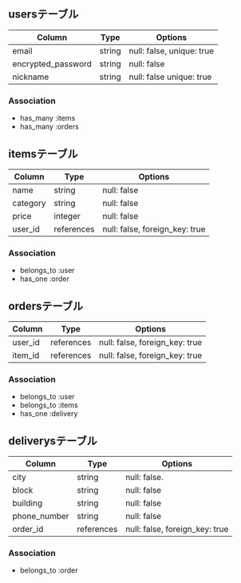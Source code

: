 ## usersテーブル

| Column             | Type       | Options                           |
| ------             | ---------- | ----------------------------------|
| email              | string     | null: false, unique: true         |
| encrypted_password | string     | null: false                       |
| nickname           | string     | null: false  unique: true         |

### Association
- has_many :items
- has_many :orders

## itemsテーブル

| Column             | Type       | Options                           |
| ------             | ---------- | ----------------------------------|
| name               | string     | null: false                       |
| category           | string     | null: false                       |
| price              | integer    | null: false                       |
| user_id            | references | null: false,  foreign_key: true   |

### Association
- belongs_to :user
- has_one :order

## ordersテーブル

| Column             | Type       | Options                           |
| ------             | ---------- | ----------------------------------|
| user_id            | references | null: false,  foreign_key: true   |
| item_id            | references | null: false,  foreign_key: true   |

### Association
- belongs_to :user
- belongs_to :items
- has_one :delivery

## deliverysテーブル

| Column             | Type       | Options                           |
| ------             | ---------- | ----------------------------------|
| city               | string     | null: false.                      |
| block              | string     | null: false                       |
| building           | string     | null: false                       |
| phone_number       | string     | null: false                       |
| order_id           | references | null: false,  foreign_key: true   |

### Association
- belongs_to :order